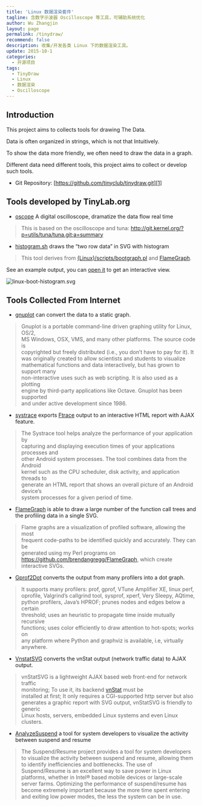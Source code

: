 ```yaml
---
title: 'Linux 数据渲染套件'
tagline: 含数字示波器 Oscilloscope 等工具，可辅助系统优化
author: Wu Zhangjin
layout: page
permalink: /tinydraw/
recommend: false
description: 收集/开发各类 Linux 下的数据渲染工具。
update: 2015-10-1
categories:
  - 开源项目
tags:
  - TinyDraw
  - Linux
  - 数据渲染
  - Oscilloscope
---
```


## Introduction

This project aims to collects tools for drawing The Data.

Data is often organized in strings, which is not that Intuitively.

To show the data more friendly, we often need to draw the data in a graph.

Different data need different tools, this project aims to collect or develop  
such tools.

  * Git Repository: [https://github.com/tinyclub/tinydraw.git][1]

## Tools developed by TinyLab.org

  * [oscope][2] A digital oscilloscope, dramatize the data flow real time

> This is based on the oscilloscope and tuna: <http://git.kernel.org/?p=utils/tuna/tuna.git;a=summary>

  * [histogram.sh][3] draws the &#8220;two row data&#8221; in SVG with histogram

> This tool derives from [(Linux)/scripts/bootgraph.pl][4] and [FlameGraph][5].

See an example output, you can [open it][6] to get an interactive view.

![linux-boot-histogram.svg][6]

## Tools Collected From Internet

  * [gnuplot][7] can convert the data to a static graph.

> Gnuplot is a portable command-line driven graphing utility for Linux, OS/2,  
> MS Windows, OSX, VMS, and many other platforms. The source code is  
> copyrighted but freely distributed (i.e., you don&#8217;t have to pay for it). It  
> was originally created to allow scientists and students to visualize  
> mathematical functions and data interactively, but has grown to support many  
> non-interactive uses such as web scripting. It is also used as a plotting  
> engine by third-party applications like Octave. Gnuplot has been supported  
> and under active development since 1986.

  * [systrace][8] exports [Ftrace][9] output to an interactive HTML report with AJAX feature.

> The Systrace tool helps analyze the performance of your application by  
> capturing and displaying execution times of your applications processes and  
> other Android system processes. The tool combines data from the Android  
> kernel such as the CPU scheduler, disk activity, and application threads to  
> generate an HTML report that shows an overall picture of an Android device’s  
> system processes for a given period of time.

  * [FlameGraph][10] is able to draw a large number of the function call trees and the profiling data in a single SVG.

> Flame graphs are a visualization of profiled software, allowing the most  
> frequent code-paths to be identified quickly and accurately. They can be  
> generated using my Perl programs on  
> <https://github.com/brendangregg/FlameGraph>, which create interactive SVGs.

  * [Gprof2Dot][11] converts the output from many profilers into a dot graph.

> It supports many profilers: prof, gprof, VTune Amplifier XE, linux perf,  
> oprofile, Valgrind&#8217;s callgrind tool, sysprof, xperf, Very Sleepy, AQtime,  
> python profilers, Java&#8217;s HPROF; prunes nodes and edges below a certain  
> threshold; uses an heuristic to propagate time inside mutually recursive  
> functions; uses color efficiently to draw attention to hot-spots; works on  
> any platform where Python and graphviz is available, i.e, virtually anywhere.

  * [VnstatSVG][12] converts the vnStat output (network traffic data) to AJAX output.

> vnStatSVG is a lightweight AJAX based web front-end for network traffic  
> monitoring; To use it, its backend [vnStat][13] must be  
> installed at first; It only requires a CGI-supported http server but also  
> generates a graphic report with SVG output, vnStatSVG is friendly to generic  
> Linux hosts, servers, embedded Linux systems and even Linux clusters.

  * [AnalyzeSuspend][14] a tool for system developers to visualize the activity between suspend and resume

> The Suspend/Resume project provides a tool for system developers to visualize the activity between suspend and resume, allowing them to identify inefficiencies and bottlenecks. The use of Suspend/Resume is an excellent way to save power in Linux platforms, whether in Intel® based mobile devices or large-scale server farms. Optimizing the performance of suspend/resume has become extremely important because the more time spent entering and exiting low power modes, the less the system can be in use.




 [1]: https://github.com/tinyclub/tinydraw
 [2]: https://github.com/tinyclub/tinydraw/raw/master/oscope/oscilloscope.py
 [3]: https://github.com/tinyclub/tinydraw/raw/master/histogram/histogram.sh
 [4]: http://stuff.mit.edu/afs/sipb/contrib/linux/scripts/bootgraph.pl
 [5]: https://github.com/brendangregg/FlameGraph
 [6]: /wp-content/uploads/2014/01/boot-initcall.svg
 [7]: http://www.gnuplot.info/
 [8]: http://developer.android.com/tools/help/systrace.html
 [9]: http://lwn.net/Articles/365835/
 [10]: http://www.brendangregg.com/flamegraphs.html
 [11]: https://code.google.com/p/jrfonseca/wiki/Gprof2Dot
 [12]: /vnstatsvg/
 [13]: http://humdi.net/vnstat/
 [14]: https://01.org/suspendresume/
